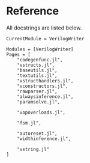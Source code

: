 # Reference

All docstrings are listed below.

```@meta 
CurrentModule = VerilogWriter
```

```@autodocs
Modules = [VerilogWriter]
Pages = [
    "codegenfunc.jl",
    "vstructs.jl",
    "baseutils.jl",
    "textutils.jl",
    "vstructhandlers.jl",
    "vconstructors.jl",
    "rawparser.jl",
    "alwaysinference.jl",
    "paramsolve.jl",

    "vopoverloads.jl",

    "fsm.jl",

    "autoreset.jl",
    "widthinference.jl",

    "vstring.jl"
]
```
